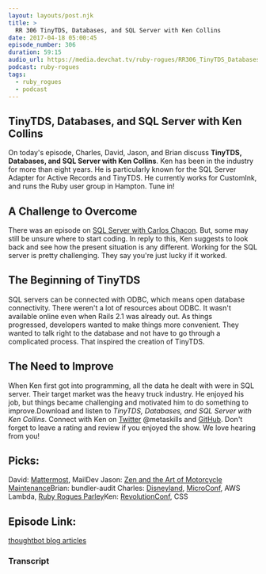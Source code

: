```yaml
---
layout: layouts/post.njk
title: >
  RR 306 TinyTDS, Databases, and SQL Server with Ken Collins
date: 2017-04-18 05:00:45
episode_number: 306
duration: 59:15
audio_url: https://media.devchat.tv/ruby-rogues/RR306_TinyTDS_Databases_and_SQL_Server_with_Ken_Collins.mp3
podcast: ruby-rogues
tags:
  - ruby_rogues
  - podcast
---
```


## TinyTDS, Databases, and SQL Server with Ken Collins

On today's episode, Charles, David, Jason, and Brian&nbsp;discuss **TinyTDS, Databases, and SQL Server with Ken Collins**. Ken has been in the industry for more than eight years. He&nbsp;is particularly known for the SQL Server Adapter for Active Records and TinyTDS. He currently works for CustomInk, and runs the Ruby user group in Hampton. Tune in!

## A Challenge to Overcome

There was an episode on [SQL Server with Carlos Chacon](https://devchat.tv/ruby-rogues/sql-server-for-rubyists-with-carlos-chacon). But, some may still be unsure where to start coding. In reply to this, Ken suggests to look back and see how the present situation is any different. Working for the SQL server is pretty challenging. They say you're just lucky if it worked.

## The Beginning of TinyTDS

SQL servers can be connected with ODBC, which means open database connectivity. There weren't a lot of resources about ODBC. It wasn't available online even when Rails 2.1 was already out. As things progressed,&nbsp;developers wanted to make things more convenient. They wanted to talk right to the database and not have to go through a complicated process. That inspired the creation of TinyTDS.

## The Need to Improve

When Ken first got into programming, all the data he dealt with were in SQL server. Their target market was the heavy truck industry. He enjoyed his job, but things became challenging and motivated him to do something to improve.Download and listen to _TinyTDS, Databases, and SQL Server with Ken Collins_. Connect with Ken on [Twitter](https://twitter.com/metaskills?lang=en)&nbsp;@metaskills and [GitHub](https://github.com/metaskills). Don't forget to leave a rating and review if you enjoyed the show. We love hearing from you!

## Picks:

David: [Mattermost](https://about.mattermost.com/), MailDev Jason: [Zen and&nbsp;the Art of Motorcycle Maintenance](https://www.amazon.com/Zen-Art-Motorcycle-Maintenance-Inquiry/dp/0060589469)Brian: bundler-audit Charles: [Disneyland](https://disneyland.disney.go.com/), [MicroConf](http://www.microconf.com/), AWS Lambda, [Ruby Rogues Parley](http://rubyrogues.com/parley)Ken: [RevolutionConf](https://revolutionconf.com/), CSS

## Episode Link:

[thoughtbot blog articles](https://robots.thoughtbot.com/)

### Transcript
